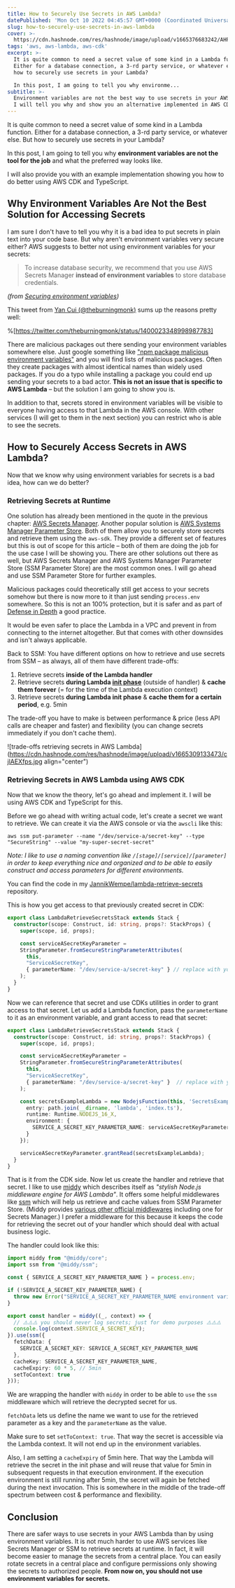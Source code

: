 ```yaml
---
title: How to Securely Use Secrets in AWS Lambda?
datePublished: 'Mon Oct 10 2022 04:45:57 GMT+0000 (Coordinated Universal Time)'
slug: how-to-securely-use-secrets-in-aws-lambda
cover: >-
  https://cdn.hashnode.com/res/hashnode/image/upload/v1665376683242/AHPE0VPzz.png
tags: 'aws, aws-lambda, aws-cdk'
excerpt: >-
  It is quite common to need a secret value of some kind in a Lambda function.
  Either for a database connection, a 3-rd party service, or whatever else. But
  how to securely use secrets in your Lambda? 

  In this post, I am going to tell you why environme...
subtitle: >-
  Environment variables are not the best way to use secrets in your AWS Lambda.
  I will tell you why and show you an alternative implemented in AWS CDK.
---
```


It is quite common to need a secret value of some kind in a Lambda function. Either for a database connection, a 3-rd party service, or whatever else. But how to securely use secrets in your Lambda? 

In this post, I am going to tell you why **environment variables are not the tool for the job** and what the preferred way looks like. 

I will also provide you with an example implementation showing you how to do better using AWS CDK and TypeScript.

## Why Environment Variables Are Not the Best Solution for Accessing Secrets

I am sure I don't have to tell you why it is a bad idea to put secrets in plain text into your code base. But why aren't environment variables very secure either? AWS suggests to better not using environment variables for your secrets:

> To increase database security, we recommend that you use AWS Secrets Manager **instead of environment variables** to store database credentials.

*(from [Securing environment variables](https://docs.aws.amazon.com/lambda/latest/dg/configuration-envvars.html#configuration-envvars-encryption))*

This tweet from [Yan Cui (@theburningmonk)](https://twitter.com/theburningmonk) sums up the reasons pretty well:

%[https://twitter.com/theburningmonk/status/1400023348998987783]

There are malicious packages out there sending your environment variables somewhere else. Just google something like ["npm package malicious environment variables"](https://www.google.com/search?q=npm+package+malicious+environment+variables&oq=npm+package+malicious+environment+variables) and you will find lists of malicious packages. Often they create packages with almost identical names than widely used packages. If you do a typo while installing a package you could end up sending your secrets to a bad actor. **This is not an issue that is specific to AWS Lambda** – but the solution I am going to show you is.

In addition to that, secrets stored in environment variables will be visible to everyone having access to that Lambda in the AWS console. With other services (I will get to them in the next section) you can restrict who is able to see the secrets.

## How to Securely Access Secrets in AWS Lambda?

Now that we know why using environment variables for secrets is a bad idea, how can we do better?

### Retrieving Secrets at Runtime

One solution has already been mentioned in the quote in the previous chapter: [AWS Secrets Manager](https://aws.amazon.com/secrets-manager/). Another popular solution is [AWS Systems Manager Parameter Store](https://docs.aws.amazon.com/systems-manager/latest/userguide/systems-manager-parameter-store.html). Both of them allow you to securely store secrets and retrieve them using the `aws-sdk`. They provide a different set of features but this is out of scope for this article – both of them are doing the job for the use case I will be showing you. There are other solutions out there as well, but AWS Secrets Manager and AWS Systems Manager Parameter Store (SSM Parameter Store) are the most common ones. I will go ahead and use SSM Parameter Store for further examples.

Malicious packages could theoretically still get access to your secrets somehow but there is now more to it than just sending `process.env` somewhere. So this is not an 100% protection, but it is safer and as part of [Defense in Depth](https://en.wikipedia.org/wiki/Defense_in_depth_(computing)) a good practice.

It would be even safer to place the Lambda in a VPC and prevent in from connecting to the internet altogether. But that comes with other downsides and isn't always applicable.

Back to SSM: You have different options on how to retrieve and use secrets from SSM – as always, all of them have different trade-offs:

1. Retrieve secrets **inside of the Lambda handler**
2. Retrieve secrets **during Lambda [init phase](https://docs.aws.amazon.com/lambda/latest/dg/lambda-runtime-environment.html#runtimes-lifecycle-ib)** (outside of handler) & **cache them forever** (= for the time of the Lambda execution context)
3. Retrieve secrets **during Lambda init phase** & **cache them for a certain period**, e.g. 5min

The trade-off you have to make is between performance & price (less API calls are cheaper and faster) and flexibility (you can change secrets immediately if you don't cache them).

![trade-offs retrieving secrets in AWS Lambda](https://cdn.hashnode.com/res/hashnode/image/upload/v1665309133473/cjlAEXfps.jpg align="center")


### Retrieving Secrets in AWS Lambda using AWS CDK

Now that we know the theory, let's go ahead and implement it. I will be using AWS CDK and TypeScript for this.

Before we go ahead with writing actual code, let's create a secret we want to retrieve. We can create it via the AWS console or via the `awscli` like this:

`aws ssm put-parameter --name "/dev/service-a/secret-key" --type "SecureString" --value "my-super-secret-secret"`

*Note: I like to use a naming convention like `/[stage]/[service]/[parameter]` in order to keep everything nice and organized and to be able to easily construct and access parameters for different environments.*

You can find the code in my [JannikWempe/lambda-retrieve-secrets](https://github.com/JannikWempe/lambda-retrieve-secrets) repository.

This is how you get access to that previously created secret in CDK:

```typescript
export class LambdaRetrieveSecretsStack extends Stack {
  constructor(scope: Construct, id: string, props?: StackProps) {
    super(scope, id, props);

    const serviceASecretKeyParameter =
    StringParameter.fromSecureStringParameterAttributes(
      this,
      "ServiceASecretKey",
      { parameterName: "/dev/service-a/secret-key" } // replace with your parameter name
    );
  }
}
```

Now we can reference that secret and use CDKs utilities in order to grant access to that secret. Let us add a Lambda function, pass the `parameterName` to it as an environment variable, and grant access to read that secret:

```typescript
export class LambdaRetrieveSecretsStack extends Stack {
  constructor(scope: Construct, id: string, props?: StackProps) {
    super(scope, id, props);

    const serviceASecretKeyParameter =
    StringParameter.fromSecureStringParameterAttributes(
      this,
      "ServiceASecretKey",
      { parameterName: "/dev/service-a/secret-key" }  // replace with your parameter name
    );

    const secretsExampleLambda = new NodejsFunction(this, 'SecretsExampleLambda', {
      entry: path.join(__dirname, 'lambda', 'index.ts'),
      runtime: Runtime.NODEJS_16_X,
      environment: {
        SERVICE_A_SECRET_KEY_PARAMETER_NAME: serviceASecretKeyParameter.parameterName,
      }
    });

    serviceASecretKeyParameter.grantRead(secretsExampleLambda);
  }
}
```

That is it from the CDK side. Now let us create the handler and retrieve that secret. I like to use [middy](https://middy.js.org/) which describes itself as *"stylish Node.js middleware engine for AWS Lambda"*. It offers some helpful middlewares like [ssm](https://middy.js.org/docs/middlewares/ssm) which will help us retrieve and cache values from SSM Parameter Store. (Middy provides [various other official middlewares](https://middy.js.org/docs/middlewares/intro) including one for Secrets Manager.) I prefer a middleware for this because it keeps the code for retrieving the secret out of your handler which should deal with actual business logic.

The handler could look like this:

```typescript
import middy from "@middy/core";
import ssm from "@middy/ssm";

const { SERVICE_A_SECRET_KEY_PARAMETER_NAME } = process.env;

if (!SERVICE_A_SECRET_KEY_PARAMETER_NAME) {
  throw new Error("SERVICE_A_SECRET_KEY_PARAMETER_NAME environment variable is not set");
}

export const handler = middy((_, context) => {
  // ⚠️⚠️⚠️ you should never log secrets; just for demo purposes ⚠️⚠️⚠️
  console.log(context.SERVICE_A_SECRET_KEY);
}).use(ssm({
  fetchData: {
    SERVICE_A_SECRET_KEY: SERVICE_A_SECRET_KEY_PARAMETER_NAME
  },
  cacheKey: SERVICE_A_SECRET_KEY_PARAMETER_NAME,
  cacheExpiry: 60 * 5, // 5min
  setToContext: true
}));
```
We are wrapping the handler with `middy` in order to be able to `use` the `ssm` middleware which will retrieve the decrypted secret for us.

`fetchData` lets us define the name we want to use for the retrieved parameter as a key and the `parameterName` as the value.

Make sure to set `setToContext: true`. That way the secret is accessible via the Lambda context. It will not end up in the environment variables.

Also, I am setting a `cacheExpiry` of 5min here. That way the Lambda will retrieve the secret in the init phase and will reuse that value for 5min in subsequent requests in that execution environment. If the execution environment is still running after 5min, the secret will again be fetched during the next invocation. This is somewhere in the middle of the trade-off spectrum between cost & performance and flexibility.

## Conclusion

There are safer ways to use secrets in your AWS Lambda than by using environment variables. It is not much harder to use AWS services like Secrets Manager or SSM to retrieve secrets at runtime. In fact, it will become easier to manage the secrets from a central place. You can easily rotate secrets in a central place and configure permissions only showing the secrets to authorized people. **From now on, you should not use environment variables for secrets.**
